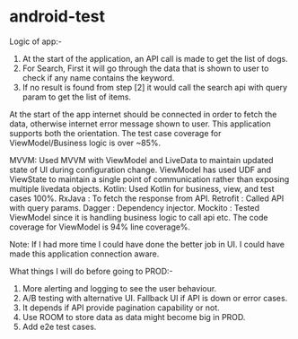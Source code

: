 # android-test

Logic of app:- 
1. At the start of the application, an API call is made to get the list of dogs.
2. For Search, First it will go through the data that is shown to user to check if any name contains the keyword. 
3. If no result is found from step [2] it would call the search api with query param to get the list of items. 

At the start of the app internet should be connected in order to fetch the data, otherwise internet error message shown to user. This application supports both the orientation. The test case coverage for ViewModel/Business logic is over ~85%.

MVVM: Used MVVM with ViewModel and LiveData to maintain updated state of UI during configuration change. ViewModel has used UDF and ViewState to maintain a single point of communication rather than exposing multiple livedata objects.
Kotlin: Used Kotlin for business, view, and test cases 100%.
RxJava : To fetch the response from API.
Retrofit : Called API with query params.
Dagger : Dependency injector.
Mockito : Tested ViewModel since it is handling business logic to call api etc. The code coverage for ViewModel is 94% line coverage%.

Note: If I had more time I could have done the better job in UI. I could have made this application connection aware.

What things I will do before going to PROD:- 
1. More alerting and logging to see the user behaviour. 
2. A/B testing with alternative UI. Fallback UI if API is down or error cases. 
3. It depends if API provide pagination capability or not.
4. Use ROOM to store data as data might become big in PROD.
5. Add e2e test cases.   
